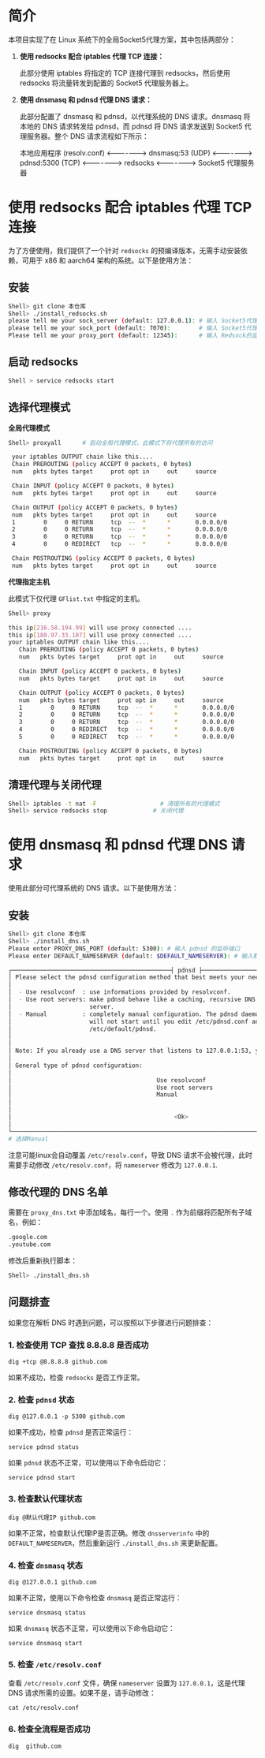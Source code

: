 # 简介

本项目实现了在 Linux 系统下的全局Socket5代理方案，其中包括两部分：

1. **使用 redsocks 配合 iptables 代理 TCP 连接：**

   此部分使用 iptables 将指定的 TCP 连接代理到 redsocks，然后使用 redsocks 将流量转发到配置的 Socket5 代理服务器上。

2. **使用 dnsmasq 和 pdnsd 代理 DNS 请求：**

   此部分配置了 dnsmasq 和 pdnsd，以代理系统的 DNS 请求。dnsmasq 将本地的 DNS 请求转发给 pdnsd，而 pdnsd 将 DNS 请求发送到 Socket5 代理服务器。整个 DNS 请求流程如下所示：

   本地应用程序 (resolv.conf) <-------> dnsmasq:53 (UDP) <-------> pdnsd:5300 (TCP) <-------> redsocks <-------> Socket5 代理服务器

# 使用 redsocks 配合 iptables 代理 TCP 连接

为了方便使用，我们提供了一个针对 `redsocks` 的预编译版本，无需手动安装依赖，可用于 x86 和 aarch64 架构的系统。以下是使用方法：

## 安装

```bash
Shell> git clone 本仓库
Shell> ./install_redsocks.sh
please tell me your sock_server (default: 127.0.0.1): # 输入 Socket5代理服务器的地址（默认为 127.0.0.1）
please tell me your sock_port (default: 7070):        # 输入 Socket5代理服务器的端口（默认为 7070）
Please tell me your proxy_port (default: 12345):      # 输入 Redsock的监听端口（默认为 12345）
```

## 启动 redsocks

```bash
Shell > service redsocks start
```

## 选择代理模式

**全局代理模式**

```bash
Shell> proxyall      # 启动全局代理模式，此模式下将代理所有的访问

 your iptables OUTPUT chain like this....
 Chain PREROUTING (policy ACCEPT 0 packets, 0 bytes)
 num   pkts bytes target     prot opt in     out     source               destination

 Chain INPUT (policy ACCEPT 0 packets, 0 bytes)
 num   pkts bytes target     prot opt in     out     source               destination

 Chain OUTPUT (policy ACCEPT 0 packets, 0 bytes)
 num   pkts bytes target     prot opt in     out     source               destination
 1        0     0 RETURN     tcp  --  *      *       0.0.0.0/0            192.168.188.0/24
 2        0     0 RETURN     tcp  --  *      *       0.0.0.0/0            127.0.0.1
 3        0     0 RETURN     tcp  --  *      *       0.0.0.0/0            127.0.0.1
 4        0     0 REDIRECT   tcp  --  *      *       0.0.0.0/0            0.0.0.0/0            redir ports 12345

 Chain POSTROUTING (policy ACCEPT 0 packets, 0 bytes)
 num   pkts bytes target     prot opt in     out     source               destination
```

**代理指定主机**

此模式下仅代理 `GFlist.txt` 中指定的主机。

```bash
Shell> proxy

this ip[216.58.194.99] will use proxy connected ....
this ip[180.97.33.107] will use proxy connected ....
your iptables OUTPUT chain like this....
   Chain PREROUTING (policy ACCEPT 0 packets, 0 bytes)
   num   pkts bytes target     prot opt in     out     source               destination

   Chain INPUT (policy ACCEPT 0 packets, 0 bytes)
   num   pkts bytes target     prot opt in     out     source               destination

   Chain OUTPUT (policy ACCEPT 0 packets, 0 bytes)
   num   pkts bytes target     prot opt in     out     source               destination
   1        0     0 RETURN     tcp  --  *      *       0.0.0.0/0            192.168.188.0/24
   2        0     0 RETURN     tcp  --  *      *       0.0.0.0/0            127.0.0.1
   3        0     0 RETURN     tcp  --  *      *       0.0.0.0/0            127.0.0.1
   4        0     0 REDIRECT   tcp  --  *      *       0.0.0.0/0            216.58.194.99        redir ports 12345
   5        0     0 REDIRECT   tcp  --  *      *       0.0.0.0/0            180.97.33.107        redir ports 12345

   Chain POSTROUTING (policy ACCEPT 0 packets, 0 bytes)
   num   pkts bytes target     prot opt in     out     source               destination
```

## 清理代理与关闭代理

```bash
Shell> iptables -t nat -F                  # 清理所有的代理模式
Shell> service redsocks stop             # 关闭代理
```

# 使用 dnsmasq 和 pdnsd 代理 DNS 请求

使用此部分可代理系统的 DNS 请求。以下是使用方法：

## 安装

```bash
Shell> git clone 本仓库
Shell> ./install_dns.sh
Please enter PROXY_DNS_PORT (default: 5300): # 输入 pdnsd 的监听端口
Please enter DEFAULT_NAMESERVER (default: $DEFAULT_NAMESERVER): # 输入默认的 DNS 服务器

┌─────────────────────────────────────────────┤ pdnsd ├─────────────────────────────────────────────┐
│ Please select the pdnsd configuration method that best meets your needs.                          │
│                                                                                                   │
│  - Use resolvconf  : use informations provided by resolvconf.                                     │
│  - Use root servers: make pdnsd behave like a caching, recursive DNS                              │
│                      server.                                                                      │
│  - Manual          : completely manual configuration. The pdnsd daemon                            │
│                      will not start until you edit /etc/pdnsd.conf and                            │
│                      /etc/default/pdnsd.                                                          │
│                                                                                                   │
│                                                                                                   │
│ Note: If you already use a DNS server that listens to 127.0.0.1:53, you have to choose "Manual".  │
│                                                                                                   │
│ General type of pdnsd configuration:                                                              │
│                                                                                                   │
│                                         Use resolvconf                                            │
│                                         Use root servers                                          │
│                                         Manual                                                    │
│                                                                                                   │
│                                                                                                   │
│                                              <Ok>                                                 │
│                                                                                                   │
└───────────────────────────────────────────────────────────────────────────────────────────────────┘
# 选择Manual

```

注意可能linux会自动覆盖 `/etc/resolv.conf`，导致 DNS 请求不会被代理，此时需要手动修改 `/etc/resolv.conf`，将 `nameserver` 修改为 `127.0.0.1`.

## 修改代理的 DNS 名单

需要在 `proxy_dns.txt` 中添加域名，每行一个。使用 `.` 作为前缀将匹配所有子域名，例如：

```bash
.google.com
.youtube.com
```

修改后重新执行脚本：

```bash
Shell> ./install_dns.sh
```


## 问题排查

如果您在解析 DNS 时遇到问题，可以按照以下步骤进行问题排查：

### 1. 检查使用 TCP 查找 8.8.8.8 是否成功

```shell
dig +tcp @8.8.8.8 github.com
```

如果不成功，检查 `redsocks` 是否工作正常。

### 2. 检查 `pdnsd` 状态

```shell
dig @127.0.0.1 -p 5300 github.com
```

如果不成功，检查 `pdnsd` 是否正常运行：

```shell
service pdnsd status
```

如果 `pdnsd` 状态不正常，可以使用以下命令启动它：

```shell
service pdnsd start
```

### 3. 检查默认代理状态

```shell
dig @默认代理IP github.com
```

如果不正常，检查默认代理IP是否正确。修改 `dnsserverinfo` 中的 `DEFAULT_NAMESERVER`，然后重新运行 `./install_dns.sh` 来更新配置。

### 4. 检查 `dnsmasq` 状态

```shell
dig @127.0.0.1 github.com
```

如果不正常，使用以下命令检查 `dnsmasq` 是否正常运行：

```shell
service dnsmasq status
```

如果 `dnsmasq` 状态不正常，可以使用以下命令启动它：

```shell
service dnsmasq start
```

### 5. 检查 `/etc/resolv.conf`
查看 `/etc/resolv.conf` 文件，确保 `nameserver` 设置为 `127.0.0.1`，这是代理 DNS 请求所需的设置。如果不是，请手动修改：

```shell
cat /etc/resolv.conf
```

### 6. 检查全流程是否成功

```shell
dig  github.com
```

